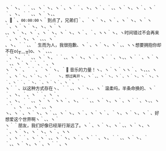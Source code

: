   
ヽ｀ヽ、｀｀、、ヽ｀ヽ、ヽ｀、ヽ｀｀、ヽ、ヽ｀、｀、、ヽ｀ヽ、ヽ｀、ヽ｀｀、ヽ、｀｀、、ヽ｀ヽ、、  
、🌙｀、`00:00:00`ヽ｀到点了，兄弟们｀、｀ヽ｀ヽ、ヽ｀、ヽ｀ヽ、ヽ｀ヽ｀、ヽ｀ヽ｀ヽ、ヽ、ヽ｀ヽ  
、、ヽ｀ヽ、ヽ｀、ヽ｀ヽ、ヽ｀ヽ、ヽ｀、｀、ヽヽ｀ヽ、ヽ时间错过不会再来｀、ヽ｀ヽ、ヽ｀、、、ヽ｀  
、ヽ、｀｀、、｀生而为人，我很抱歉、ヽ｀、ヽ｀ヽ、ヽ｀、、ヽヽ想要拥抱你却不在o(╥﹏╥)o、ヽ｀、、、   
｀、ヽ、｀｀、、ヽ｀ヽ、｀｀、、ヽ｀ヽ、ヽ｀、ヽ｀｀、ヽ、、ヽ｀｀、ヽ｀ヽ｀、、ヽ｀ヽ｀｀、｀、ヽ  
ヽ｀ヽ｀、｀｀、｀ヽ｀ヽ、｀🎵 音乐的力量！ヽ、ヽ｀ヽ｀ヽヽ｀、ヽ、、、ヽ｀、ヽ`｀ヽ、ヽ｀ヽ、ヽ｀  
ヽ、想过离开ヽ、ヽ｀、、ヽ｀ヽ、ヽ｀、ヽ｀ヽ、ヽ｀ヽ、ヽ｀、ヽ｀｀、｀ヽ、｀、ヽ｀ヽ｀、ヽ`｀、｀  
ヽ｀｀、以这种方式存在ヽ、｀｀、、ヽ｀ヽ、、ヽ｀温柔吗，半条命换的、ヽ｀｀、ヽ、｀、ヽ｀｀、ヽ｀、   
｀、ヽ、｀｀、、ヽ｀ヽ｀ヽヽ｀、ヽ、｀｀、、ヽ｀ヽ、ヽ｀、ヽ｀｀、ヽ、、ヽ｀｀、ヽ｀、、ヽ｀、、ヽ  
ヽ、ヽ｀、ヽ｀ヽ、ヽ｀、、ヽ｀ヽ、ヽ｀、ヽ｀ヽ｀、｀ヽ、ヽ｀ヽ、ヽ｀、好想爱这个世界啊ヽ｀、、ヽ｀   
ヽ｀｀朋友，我们好像已经渐行渐远了。ヽ｀、ヽ｀ヽ、ヽ｀、、ヽ｀ヽ、ヽ｀、ヽ｀ヽ、ヽ｀ヽ、ヽ｀、ヽヽ    
｀、ヽ｀｀、ヽ｀ヽ｀、、ヽ｀ヽ、ヽ｀、ヽ｀｀、ヽ、｀｀、、ヽ｀ヽ、｀｀、、ヽ｀ヽ、ヽ｀、ヽ｀｀、ヽ  
<!--
**HUANGWEIWEIWEI/HUANGWEIWEIWEI** is a ✨ _special_ ✨ repository because its `README.md` (this file) appears on your GitHub profile.

Here are some ideas to get you started:

- 🔭 I’m currently working on ...
- 🌱 I’m currently learning ...
- 👯 I’m looking to collaborate on ...
- 🤔 I’m looking for help with ...
- 💬 Ask me about ...
- 📫 How to reach me: ...
- 😄 Pronouns: ...
- ⚡ Fun fact: ...
-->
